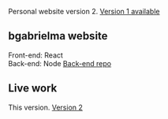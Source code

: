 Personal website version 2. [Version 1 available ](http://site.bgabrielma.work)

## bgabrielma website

Front-end: React <br />
Back-end: Node [Back-end repo](#)

## Live work
This version. [Version 2](https://bgabrielma.work/)
